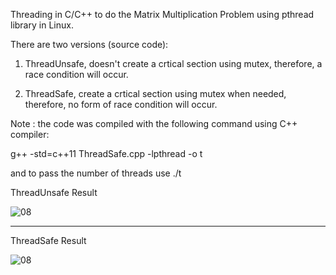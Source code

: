 Threading in C/C++ to do the Matrix Multiplication Problem using pthread library in Linux.

There are two versions (source code):

1. ThreadUnsafe, doesn't create a crtical section using mutex, therefore, a race condition will occur. 

2. ThreadSafe, create a crtical section using mutex when needed, therefore, no form of race condition will occur. 

Note : the code was compiled with the following command using C++ compiler:

g++ -std=c++11 ThreadSafe.cpp -lpthread -o t

and to pass the number of threads use ./t


ThreadUnsafe Result

![08](https://user-images.githubusercontent.com/91283864/214875646-68e38d7d-948c-4bcc-bb9c-8a34d88068df.png)

-------------------------------------------------------------------------------------------------------------

ThreadSafe Result

![08](https://user-images.githubusercontent.com/91283864/214875791-08d633db-5252-42e8-9e8c-12475bad3646.png)
